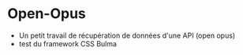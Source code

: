 # Open-Opus
+ Un petit travail de récupération de données d'une API (open opus)
+ test du framework CSS Bulma
